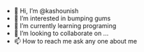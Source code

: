 - 👋 Hi, I’m @kashounish
- 👀 I’m interested in bumping gums  
- 🌱 I’m currently learning programing 
- 💞️ I’m looking to collaborate on ...
- 📫 How to reach me ask any one about me 

<!---
kashounish/kashounish is a ✨ special ✨ repository because its `README.md` (this file) appears on your GitHub profile.
You can click the Preview link to take a look at your changes.
--->
